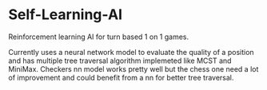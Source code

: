 # Self-Learning-AI
Reinforcement learning AI for turn based 1 on 1 games.

Currently uses a neural network model to evaluate the quality of a position and has multiple tree traversal algorithm implemeted like MCST and MiniMax.
Checkers nn model works pretty well but the chess one need a lot of improvement and could benefit from a nn for better tree traversal.
